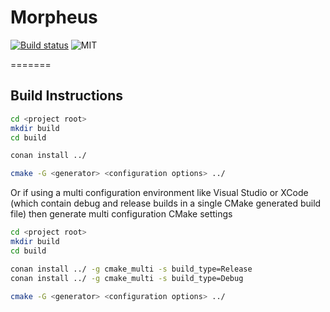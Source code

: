 # Morpheus

[![Build status](https://ci.appveyor.com/api/projects/status/c4fd0kxw0u0wm0t5/branch/master?svg=true)](https://ci.appveyor.com/project/Twon/morpheus/branch/master)
![MIT](https://img.shields.io/badge/license-MIT-blue.svg)

=======

## Build Instructions


```bash
cd <project root>
mkdir build
cd build

conan install ../

cmake -G <generator> <configuration options> ../
```

Or if using a multi configuration environment like Visual Studio or XCode (which contain debug and release builds in a single CMake generated build file) then
generate multi configuration CMake settings

```bash
cd <project root>
mkdir build
cd build

conan install ../ -g cmake_multi -s build_type=Release
conan install ../ -g cmake_multi -s build_type=Debug

cmake -G <generator> <configuration options> ../ 
```